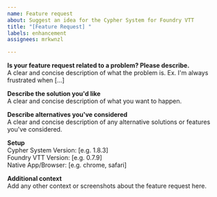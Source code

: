```yaml
---
name: Feature request
about: Suggest an idea for the Cypher System for Foundry VTT
title: "[Feature Request] "
labels: enhancement
assignees: mrkwnzl

---
```


**Is your feature request related to a problem? Please describe.**  
A clear and concise description of what the problem is. Ex. I'm always frustrated when [...]

**Describe the solution you'd like**  
A clear and concise description of what you want to happen.

**Describe alternatives you've considered**  
A clear and concise description of any alternative solutions or features you've considered.

**Setup**  
Cypher System Version: [e.g. 1.8.3]  
Foundry VTT Version: [e.g. 0.7.9]  
Native App/Browser: [e.g. chrome, safari]  

**Additional context**  
Add any other context or screenshots about the feature request here.
